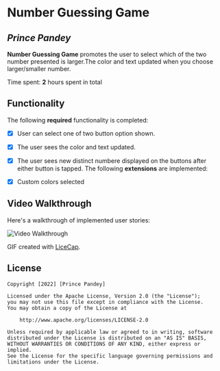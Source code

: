 # Number Guessing Game 

## *Prince Pandey*

**Number Guessing Game** promotes the user to select which of the two number presented is larger.The color and text updated when you choose larger/smaller number.

Time spent: **2** hours spent in total

## Functionality 

The following **required** functionality is completed:

* [x] User can select one of two button option shown.
* [x] The user sees the color and text updated.
* [x] The user sees new distinct numbere displayed on the buttons after either button is tapped.
The following **extensions** are implemented:

* [x] Custom colors selected

## Video Walkthrough

Here's a walkthrough of implemented user stories:

<img src='https://j.gifs.com/BrOvQN.gif' title='Video Walkthrough' width='' alt='Video Walkthrough' />

GIF created with [LiceCap](http://www.cockos.com/licecap/).

## License

    Copyright [2022] [Prince Pandey]

    Licensed under the Apache License, Version 2.0 (the "License");
    you may not use this file except in compliance with the License.
    You may obtain a copy of the License at

        http://www.apache.org/licenses/LICENSE-2.0

    Unless required by applicable law or agreed to in writing, software
    distributed under the License is distributed on an "AS IS" BASIS,
    WITHOUT WARRANTIES OR CONDITIONS OF ANY KIND, either express or implied.
    See the License for the specific language governing permissions and
    limitations under the License.
